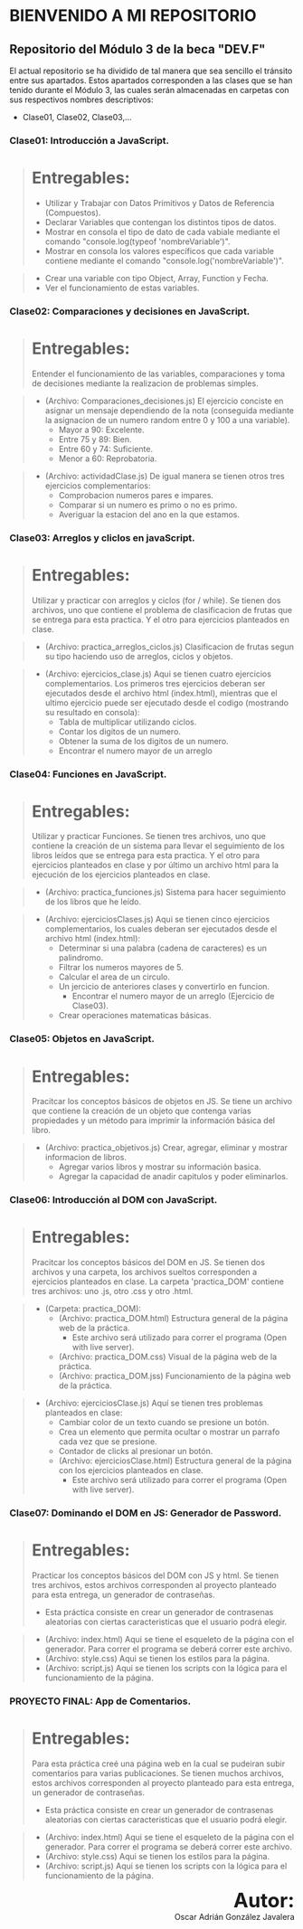 # BIENVENIDO A MI REPOSITORIO
## Repositorio del Módulo 3 de la beca "DEV.F"

El actual repositorio se ha dividido de tal manera que sea sencillo el tránsito entre sus apartados.
Estos apartados corresponden a las clases que se han tenido durante el Módulo 3, las cuales serán almacenadas en carpetas con sus respectivos nombres descriptivos:
- Clase01, Clase02, Clase03,...

### Clase01: Introducción a JavaScript.
> # Entregables:
> - Utilizar y Trabajar con Datos Primitivos y Datos de Referencia (Compuestos).
> - Declarar Variables que contengan los distintos tipos de datos.
> - Mostrar en consola el tipo de dato de cada vabiale mediante el comando "console.log(typeof 'nombreVariable')".
> - Mostrar en consola los valores específicos que cada variable contiene mediante el comando "console.log('nombreVariable')".

> - Crear una variable con tipo Object, Array, Function y Fecha.
> - Ver el funcionamiento de estas variables.

### Clase02: Comparaciones y decisiones en JavaScript.
> # Entregables:
> Entender el funcionamiento de las variables, comparaciones y toma de decisiones mediante la realizacion de problemas simples.

> - (Archivo: Comparaciones_decisiones.js) El ejercicio conciste en asignar un mensaje dependiendo de la nota (conseguida mediante la asignacion de un numero random entre 0 y 100 a una variable).
>   - Mayor a 90: Excelente.
>   - Entre 75 y 89: Bien.
>   - Entre 60 y 74: Suficiente.
>   - Menor a 60: Reprobatoria. 

> - (Archivo: actividadClase.js) De igual manera se tienen otros tres ejercicios complementarios:
>   - Comprobacion numeros pares e impares.
>   - Comparar si un numero es primo o no es primo.
>   - Averiguar la estacion del ano en la que estamos.

### Clase03: Arreglos y cliclos en javaScript.
> # Entregables:
> Utilizar y practicar con arreglos y ciclos (for / while).
> Se tienen dos archivos, uno que contiene el problema de clasificacion de frutas que se entrega para esta practica. Y el otro para ejercicios planteados en clase.

> - (Archivo: practica_arreglos_ciclos.js) Clasificacion de frutas segun su tipo haciendo uso de arreglos, ciclos y objetos.

> - (Archivo: ejercicios_clase.js) Aqui se tienen cuatro ejercicios complementarios. Los primeros tres ejercicios deberan ser ejecutados desde el archivo html (index.html), mientras que el ultimo ejercicio puede ser ejecutado desde el codigo (mostrando su resultado en consola):
>   - Tabla de multiplicar utilizando ciclos. 
>   - Contar los digitos de un numero.
>   - Obtener la suma de los digitos de un numero.
>   - Encontrar el numero mayor de un arreglo

### Clase04: Funciones en JavaScript.
> # Entregables:
> Utilizar y practicar Funciones.
> Se tienen tres archivos, uno que contiene la creación de un sistema para llevar el seguimiento de los libros leídos que se entrega para esta practica. Y el otro para ejercicios planteados en clase y por último un archivo html para la ejecución de los ejercicios planteados en clase.

> - (Archivo: practica_funciones.js) Sistema para hacer seguimiento de los libros que he leído.

> - (Archivo: ejerciciosClases.js) Aqui se tienen cinco ejercicios complementarios, los cuales deberan ser ejecutados desde el archivo html (index.html):
>   - Determinar si una palabra (cadena de caracteres) es un palindromo. 
>   - Filtrar los numeros mayores de 5.
>   - Calcular el area de un circulo.
>   - Un jercicio de anteriores clases y convertirlo en funcion.
>       - Encontrar el numero mayor de un arreglo (Ejercicio de Clase03).
>   - Crear operaciones matematicas básicas.

### Clase05: Objetos en JavaScript.
> # Entregables:
> Pracitcar los conceptos básicos de objetos en JS.
> Se tiene un archivo que contiene la creación de un objeto que contenga varias propiedades y un método para imprimir la información básica del libro.

> - (Archivo: practica_objetivos.js) Crear, agregar, eliminar y mostrar informacion de libros.
>   - Agregar varios libros y mostrar su información basica.
>   - Agregar la capacidad de anadir capitulos y poder eliminarlos.

### Clase06: Introducción al DOM con JavaScript.
> # Entregables:
> Pracitcar los conceptos básicos del DOM en JS.
> Se tienen dos archivos y una carpeta, los archivos sueltos corresponden a ejercicios planteados en clase. La carpeta 'practica_DOM' contiene tres archivos: uno .js, otro .css y otro .html.

> - (Carpeta: practica_DOM):
>   - (Archivo: practica_DOM.html) Estructura general de la página web de la práctica.
>       - Este archivo será utilizado para correr el programa (Open with live server).
>   - (Archivo: practica_DOM.css) Visual de la página web de la práctica.
>   - (Archivo: practica_DOM.jss) Funcionamiento de la página web de la práctica.

> - (Archivo: ejerciciosClase.js) Aquí se tienen tres problemas planteados en clase:
>   - Cambiar color de un texto cuando se presione un botón.
>   - Crea un elemento que permita ocultar o mostrar un parrafo cada vez que se presione.
>   - Contador de clicks al presionar un botón.
>   - (Archivo: ejerciciosClase.html) Estructura general de la página con los ejercicios planteados en clase.
>       -  Este archivo será utilizado para correr el programa (Open with live server).

### Clase07: Dominando el DOM en JS: Generador de Password.
> # Entregables:
> Practicar los conceptos básicos del DOM con JS y html.
> Se tienen tres archivos, estos archivos corresponden al proyecto planteado para esta entrega, un generador de contraseñas.
> - Esta práctica consiste en crear un generador de contrasenas aleatorias con ciertas caracteristicas que el usuario podrá elegir.

> - (Archivo: index.html) Aqui se tiene el esqueleto de la página con el generador. Para correr el programa se deberá correr este archivo.
> - (Archivo: style.css) Aqui se tienen los estilos para la página.
> - (Archivo: script.js) Aqui se tienen los scripts con la lógica para el funcionamiento de la página.


### PROYECTO FINAL: App de Comentarios.
> # Entregables:
> Para esta práctica creé una página web en la cual se pudeiran subir comentarios para varias publicaciones.
> Se tienen muchos archivos, estos archivos corresponden al proyecto planteado para esta entrega, un generador de contraseñas.
> - Esta práctica consiste en crear un generador de contrasenas aleatorias con ciertas caracteristicas que el usuario podrá elegir.

> - (Archivo: index.html) Aqui se tiene el esqueleto de la página con el generador. Para correr el programa se deberá correr este archivo.
> - (Archivo: style.css) Aqui se tienen los estilos para la página.
> - (Archivo: script.js) Aqui se tienen los scripts con la lógica para el funcionamiento de la página.


<p align="right">
    <strong style = "font-size: 35px">Autor:</strong><br>
    Oscar Adrián González Javalera
</p>


